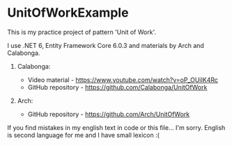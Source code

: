 # UnitOfWorkExample
This is my practice project of pattern 'Unit of Work'.

I use .NET 6, Entity Framework Core 6.0.3 and materials by Arch and Calabonga.
1. Calabonga: 
    - Video material - https://www.youtube.com/watch?v=oP_OUiIK4Rc
    - GitHub repository - https://github.com/Calabonga/UnitOfWork

2. Arch: 
    - GitHub repository - https://github.com/Arch/UnitOfWork

If you find mistakes in my english text in code or this file... I'm sorry. English is second language for me and I have small lexicon :(
